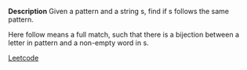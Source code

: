 **Description**
Given a pattern and a string s, find if s follows the same pattern.

Here follow means a full match, such that there is a bijection between a letter in pattern and a non-empty word in s.

[Leetcode](https://leetcode.com/problems/word-pattern/description/?envType=study-plan-v2&envId=top-interview-150)
